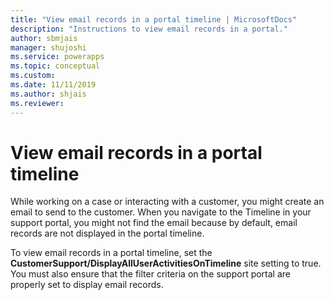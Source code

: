 ```yaml
---
title: "View email records in a portal timeline | MicrosoftDocs"
description: "Instructions to view email records in a portal."
author: sbmjais
manager: shujoshi
ms.service: powerapps
ms.topic: conceptual
ms.custom: 
ms.date: 11/11/2019
ms.author: shjais
ms.reviewer:
---
```


# View email records in a portal timeline

While working on a case or interacting with a customer, you might create an email to send to the customer. When you navigate to the Timeline in your support portal, you might not find the email because by default, email records are not displayed in the portal timeline. 

To view email records in a portal timeline, set the **CustomerSupport/DisplayAllUserActivitiesOnTimeline** site setting to true. You must also ensure that the filter criteria on the support portal are properly set to display email records.
